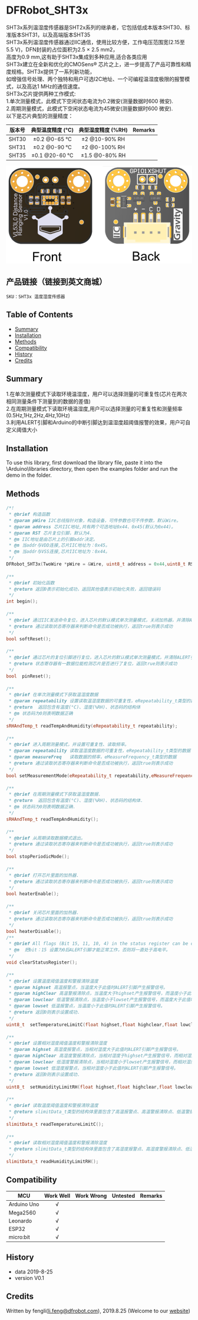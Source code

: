 # DFRobot_SHT3x
SHT3x系列温湿度传感器是SHT2x系列的继承者，它包括低成本版本SHT30、标准版本SHT31，以及高端版本SHT35<br>
SHT3x系列温湿度传感器通过IIC通信，使用比较方便，工作电压范围宽(2.15至5.5 V)，DFN封装的占位面积为2.5 × 2.5 mm2，<br>
高度为0.9 mm,这有助于SHT3x集成到多种应用,适合各类应用<br>
SHT3x建立在全新和优化的CMOSens® 芯片之上，进一步提高了产品可靠性和精度规格。SHT3x提供了一系列新功能，<br>
如增强信号处理、两个独特和用户可选I2C地址、一个可编程温湿度极限的报警模式，以及高达1 MHz的通信速度。<br>
SHT3x芯片提供两种工作模式:<br>
1.单次测量模式，此模式下空闲状态电流为0.2微安(测量数据时600 微安).<br>
2.周期测量模式，此模式下空闲状态电流为45微安(测量数据时600 微安).<br>
以下是芯片典型的测量精度：<br>

版本号               | 典型温度精度 (°C)    | 典型湿度精度 (%RH)  | Remarks
--------------------| :-------------------: | :---------------------: | -----
SHT30        |    ±0.2 @0-65 °C |        ±2 @10-90% RH     |     
SHT31       |     ±0.2  @0-90 °C   |        ±2 @0-100% RH     |  
SHT35       |     ±0.1  @20-60 °C  |          ±1.5 @0-80% RH  |  

![正反面svg效果图](https://github.com/ouki-wang/DFRobot_Sensor/raw/master/resources/images/SEN0245svg1.png)

## 产品链接（链接到英文商城）
    SKU：SHT3x 温度湿度传感器
   
## Table of Contents

* [Summary](#summary)
* [Installation](#installation)
* [Methods](#methods)
* [Compatibility](#compatibility)
* [History](#history)
* [Credits](#credits)

## Summary

   1.在单次测量模式下读取环境温湿度，用户可以选择测量的可重复性(芯片在两次相同测量条件下测量到的数据的差值)<br>
   2.在周期测量模式下读取环境温湿度,用户可以选择测量的可重复性和测量频率(0.5Hz,1Hz,2Hz,4Hz,10Hz)<br>
   3.利用ALERT引脚和Arduino的中断引脚达到温湿度超阈值报警的效果，用户可自定义阈值大小<br>


## Installation

To use this library, first download the library file, paste it into the \Arduino\libraries directory, then open the examples folder and run the demo in the folder.

## Methods

```C++
/*!
 * @brief 构造函数
 * @param pWire I2C总线指针对象，构造设备，可传参数也可不传参数，默认Wire。
 * @param address 芯片IIC地址,共有两个可选地址0x44、0x45(默认为0x44)。
 * @param RST 芯片复位引脚，默认为4.
 * @n IIC地址是由芯片上的引脚addr决定。
 * @n 当addr与VDD连接,芯片IIC地址为：0x45。
 * @n 当addr与VSS连接,芯片IIC地址为：0x44。
 */
DFRobot_SHT3x(TwoWire *pWire = &Wire, uint8_t address = 0x44,uint8_t RST = 4);

/**
 * @brief 初始化函数
 * @return 返回0表示初始化成功，返回其他值表示初始化失败，返回错误码
 */
int begin();

/**
 * @brief 通过IIC发送命令复位，进入芯片的默认模式单次测量模式，关闭加热器，并清除ALERT引脚的警报。
 * @return 通过读取状态寄存器来判断命令是否成功被执行，返回true则表示成功
 */
bool softReset();

/**
 * @brief 通过芯片的复位引脚进行复位，进入芯片的默认模式单次测量模式，并清除ALERT引脚的警报。
 * @return 状态寄存器有一数据位能检测芯片是否进行了复位，返回true则表示成功
 */
bool  pinReset();

/**
 * @brief 在单次测量模式下获取温湿度数据
 * @param repeatability 设置读取温湿度数据的可重复性，eRepeatability_t类型的数据
 * @return  返回包含有温度(°C)、湿度(%RH)、状态码的结构体
 * @n 状态码为0则表明数据正确
 */
sRHAndTemp_t readTempAndHumidity(eRepeatability_t repeatability);

/**
 * @brief 进入周期测量模式，并设置可重复性、读取频率。
 * @param repeatability 读取温湿度数据的可重复性，eRepeatability_t类型的数据
 * @param measureFreq   读取数据的频率，eMeasureFrequency_t类型的数据
 * @return 通过读取状态寄存器来判断命令是否成功被执行，返回true则表示成功
 */          
bool setMeasurementMode(eRepeatability_t repeatability,eMeasureFrequency_t measureFreq);

/**
 * @brief 在周期测量模式下获取温湿度数据.
 * @return  返回包含有温度(°C)、湿度(%RH)、状态码的结构体.
 * @n 状态码为0则表明数据正确.
 */
sRHAndTemp_t readTempAndHumidity();

/**
 * @brief 从周期读取数据模式退出。
 * @return 通过读取状态寄存器来判断命令是否成功被执行，返回true则表示成功
 */
bool stopPeriodicMode();

/**
 * @brief 打开芯片里面的加热器.
 * @return 通过读取状态寄存器来判断命令是否成功被执行，返回true则表示成功
 */
bool heaterEnable();

/**
 * @brief 关闭芯片里面的加热器.
 * @return 通过读取状态寄存器来判断命令是否成功被执行，返回true则表示成功
 */
bool heaterDisable();
/**
 * @brief All flags (Bit 15, 11, 10, 4) in the status register can be cleared (set to zero)
 * @n  把bit：15 设置为0后ALERT引脚才能正常工作，否则将一直处于高电平。
 */
void clearStatusRegister();

/**
 * @brief 设置温度阈值温度和警报清除温度
 * @param highset 高温报警点，当温度大于此值时ALERT引脚产生报警信号。
 * @param highClear 高温警报清除点，当温度大于highset产生报警信号，而温度小于此值报警信号则被清除。
 * @param lowclear 低温警报清除点，当温度小于lowset产生报警信号，而温度大于此值时报警信号则被清除。
 * @param lowset 低温报警点，当温度小于此值时ALERT引脚产生报警信号。
 * @return 返回0则表示设置成功.
 */
uint8_t  setTemperatureLimitC(float highset,float highclear,float lowclear, float lowset);

/**
 * @brief 设置相对湿度阈值温度和警报清除湿度
 * @param highset 高湿度报警点，当相对湿度大于此值时ALERT引脚产生报警信号。
 * @param highClear 高湿度警报清除点，当相对湿度于highset产生报警信号，而相对湿度小于此值报警信号则被清除。
 * @param lowclear 低湿度警报清除点，当相对湿度小于lowset产生报警信号，而相对湿度大于此值时报警信号则被清除。
 * @param lowset 低湿度报警点，当相对湿度小于此值时ALERT引脚产生报警信号。
 * @return 返回0则表示设置成功.
 */
uint8_t  setHumidityLimitRH(float highset,float highclear,float lowclear, float lowset);

/**
 * @brief 读取温度阈值温度和警报清除温度
 * @return slimitData_t类型的结构体里面包含了高温报警点、高温警报清除点、低温警报清除点、低温报警点,状态码
 */
slimitData_t readTemperatureLimitC();

/**
 * @brief 读取相对湿度阈值温度和警报清除湿度
 * @return slimitData_t类型的结构体里面包含了高湿度报警点、高湿度警报清除点、低湿度警报清除点、低湿度报警点,状态码
 */
slimitData_t readHumidityLimitRH();


```

## Compatibility

MCU                | Work Well    | Work Wrong   | Untested    | Remarks
------------------ | :----------: | :----------: | :---------: | -----
Arduino Uno        |      √       |              |             | 
Mega2560        |      √       |              |             | 
Leonardo        |      √       |              |             | 
ESP32        |      √       |              |             | 
micro:bit        |      √       |              |             | 


## History

- data 2019-8-25
- version V0.1


## Credits

Written by fengli(li.feng@dfrobot.com), 2019.8.25 (Welcome to our [website](https://www.dfrobot.com/))





